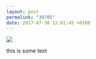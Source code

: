 ```yaml
---
layout: post
permalink: "39705"
date: 2017-07-30 12:01:45 +0100
---
```

![](https://scontent.cdninstagram.com/t51.2885-15/sh0.08/e35/20398836_497528477253423_7214573724656205824_n.jpg)
  
this is some text
